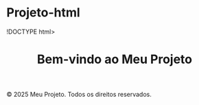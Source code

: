 # Projeto-html

!DOCTYPE html>
<html lang="pt-BR">
<head>
    <meta charset="UTF-8">
    <meta name="viewport" content="width=device-width, initial-scale=1.0">
    <title>Meu Projeto em HTML</title>
    <link rel="stylesheet" href="styles.css">
</head>
<body>
    <header>
        <h1>Bem-vindo ao Meu Projeto</h1>
    </header>
    <main>
    </main>
    <footer>
        <p>&copy; 2025 Meu Projeto. Todos os direitos reservados.</p>
    </footer>
    <script src="script.js"></script>
</body>
</html>
